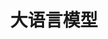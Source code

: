 ---
title: 大语言模型
icon: circle-question
index: false
article: false
category:
  - 大语言模型
tag:
  - LLM
---
